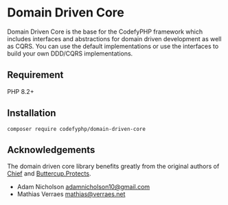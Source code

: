 # Domain Driven Core

Domain Driven Core is the base for the CodefyPHP framework which includes interfaces and abstractions for domain driven 
development as well as CQRS. You can use the default implementations or use the interfaces to build your own DDD/CQRS
implementations.

## Requirement

PHP 8.2+

## Installation

```composer require codefyphp/domain-driven-core```

## Acknowledgements

The domain driven core library benefits greatly from the original authors of [Chief](https://github.com/adamnicholson/Chief)
and [Buttercup.Protects](https://github.com/buttercup-php/protects).

- Adam Nicholson [adamnicholson10@gmail.com](mailto:adamnicholson10@gmail.com)
- Mathias Verraes [mathias@verraes.net](mailto:mathias@verraes.net) 